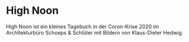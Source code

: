 # High Noon
High Noon ist ein kleines Tagebuch in der Coron-Krise 2020 im Architekturbüro Schoeps & Schlüter mit Bildern von Klaus-Dieter Hedwig.
